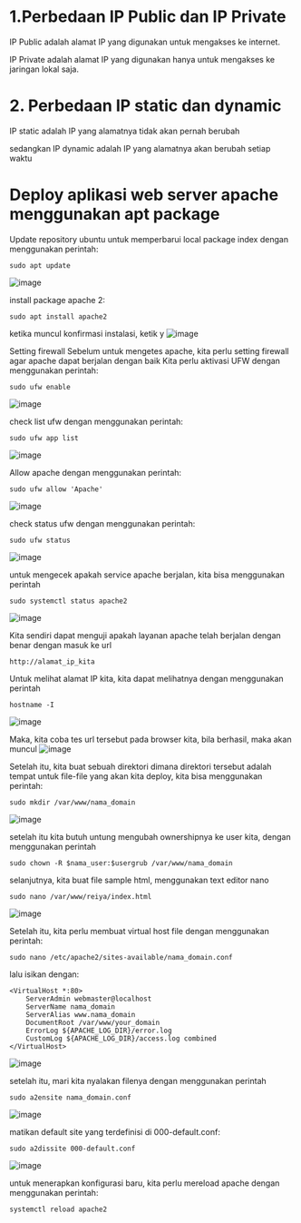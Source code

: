 # 1.Perbedaan IP Public dan IP Private

IP Public adalah alamat IP yang digunakan untuk
mengakses ke internet.

IP Private adalah alamat IP yang digunakan hanya
untuk mengakses ke jaringan lokal saja.

# 2. Perbedaan IP static dan dynamic

IP static adalah IP yang alamatnya tidak akan pernah berubah

sedangkan IP dynamic adalah IP yang alamatnya akan berubah setiap waktu

# Deploy aplikasi web server apache menggunakan apt package

Update repository ubuntu untuk memperbarui local package index dengan menggunakan perintah:
```
sudo apt update
```
![image](https://user-images.githubusercontent.com/36489276/201912100-8a8bf2ee-0a64-4da3-8b51-0e563e5d17d9.png)


install package apache 2: 
```
sudo apt install apache2
```
ketika muncul konfirmasi instalasi, ketik y
![image](https://user-images.githubusercontent.com/36489276/201913191-e0117944-6f5f-4cc7-b524-e4789d2d73e8.png)

Setting firewall
Sebelum untuk mengetes apache, kita perlu setting firewall agar apache dapat berjalan dengan baik
Kita perlu aktivasi UFW dengan menggunakan perintah:
```
sudo ufw enable
```
![image](https://user-images.githubusercontent.com/36489276/201920589-ce969cfe-f402-430d-8f8c-3554dd45c1db.png)

check list ufw dengan menggunakan perintah:
```
sudo ufw app list
```
![image](https://user-images.githubusercontent.com/36489276/201913768-1003e39c-20e6-433a-9dc8-6e21662d4d84.png)

Allow apache dengan menggunakan perintah:
```
sudo ufw allow 'Apache'
```
![image](https://user-images.githubusercontent.com/36489276/201917489-39a7dd3c-cffd-476d-bc84-0436098f0417.png)

check status ufw dengan menggunakan perintah:
```
sudo ufw status
```
![image](https://user-images.githubusercontent.com/36489276/201920813-16dfea6f-5422-4984-882b-8cd26d0a47d7.png)

untuk mengecek apakah service apache berjalan, kita bisa menggunakan perintah
```
sudo systemctl status apache2
```
![image](https://user-images.githubusercontent.com/36489276/201921876-949e693a-8751-43da-8635-73391d241457.png)

Kita sendiri dapat menguji apakah layanan apache telah berjalan dengan benar dengan masuk ke url
```
http://alamat_ip_kita
```
Untuk melihat alamat IP kita, kita dapat melihatnya dengan menggunakan perintah
```
hostname -I
```
![image](https://user-images.githubusercontent.com/36489276/201926193-19bbd405-67e6-4dbf-abb4-9bc3082b62ec.png)

Maka, kita coba tes url tersebut pada browser kita, bila berhasil, maka akan muncul
![image](https://user-images.githubusercontent.com/36489276/201926866-172b1318-b44c-4bc0-b46e-e207a7a4550b.png)

Setelah itu, kita buat sebuah direktori dimana direktori tersebut adalah tempat untuk file-file yang akan kita deploy,
kita bisa menggunakan perintah:
```
sudo mkdir /var/www/nama_domain
```
![image](https://user-images.githubusercontent.com/36489276/201931437-44d8f670-561e-4fc1-be76-0d52dcc90199.png)

setelah itu kita butuh untung mengubah ownershipnya ke user kita, dengan menggunakan perintah
```
sudo chown -R $nama_user:$usergrub /var/www/nama_domain
```
selanjutnya, kita buat file sample html, menggunakan text editor nano
```
sudo nano /var/www/reiya/index.html
```
![image](https://user-images.githubusercontent.com/36489276/201945103-912a5825-a535-4809-978e-52dde01bb871.png)

Setelah itu, kita perlu membuat virtual host file dengan menggunakan perintah:
```
sudo nano /etc/apache2/sites-available/nama_domain.conf
```
lalu isikan dengan:
```
<VirtualHost *:80>
    ServerAdmin webmaster@localhost
    ServerName nama_domain
    ServerAlias www.nama_domain
    DocumentRoot /var/www/your_domain
    ErrorLog ${APACHE_LOG_DIR}/error.log
    CustomLog ${APACHE_LOG_DIR}/access.log combined
</VirtualHost>
```
![image](https://user-images.githubusercontent.com/36489276/201948226-75b44c6b-6de6-4b1f-99f6-c6efab12f8de.png)

setelah itu, mari kita nyalakan filenya dengan menggunakan perintah
```
sudo a2ensite nama_domain.conf
```
![image](https://user-images.githubusercontent.com/36489276/201950543-122491eb-8a3f-4b26-98b0-71142db4bbe6.png)

matikan default site yang terdefinisi di 000-default.conf:
```
sudo a2dissite 000-default.conf
```
![image](https://user-images.githubusercontent.com/36489276/201951061-d9878bf3-95e8-4c2b-a587-2f1a5abef7a1.png)

untuk menerapkan konfigurasi baru, kita perlu mereload apache dengan menggunakan perintah:
```
systemctl reload apache2
```


